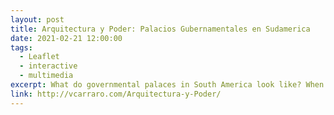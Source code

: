 ```yaml
---
layout: post
title: Arquitectura y Poder: Palacios Gubernamentales en Sudamerica
date: 2021-02-21 12:00:00
tags:
  - Leaflet
  - interactive
  - multimedia
excerpt: What do governmental palaces in South America look like? When were they built? Where? A practice map for Michael Miller's course on web programming for GIS.
link: http://vcarraro.com/Arquitectura-y-Poder/
---
```


